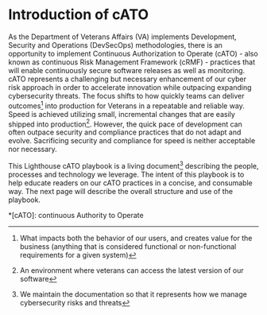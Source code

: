 # Introduction of cATO

As the Department of Veterans Affairs (VA) implements Development, Security and Operations (DevSecOps) methodologies, there is an opportunity to implement Continuous Authorization to Operate (cATO) - also known as continuous Risk Management Framework (cRMF) - practices that will enable continuously secure software releases as well as monitoring. cATO represents a challenging but necessary enhancement of our cyber risk approach in order to accelerate innovation while outpacing expanding cybersecurity threats. The focus shifts to how quickly teams can deliver outcomes[^1] into production for Veterans in a repeatable and reliable way. Speed is achieved utilizing small, incremental changes that are easily shipped into production[^2]. However, the quick pace of development can often outpace security and compliance practices that do not adapt and evolve. Sacrificing security and compliance for speed is neither acceptable nor necessary. 

This Lighthouse cATO playbook is a living document[^3] describing the people, processes and technology we leverage. The intent of this playbook is to help educate readers on our cATO practices in a concise, and consumable way. The next page will describe the overall structure and use of the playbook.

*[cATO]: continuous Authority to Operate
[^1]: What impacts both the behavior of our users, and creates value for the business (anything that is considered functional or non-functional requirements for a given system)
[^2]: An environment where veterans can access the latest version of our software
[^3]: We maintain the documentation so that it represents how we manage cybersecurity risks and threats
